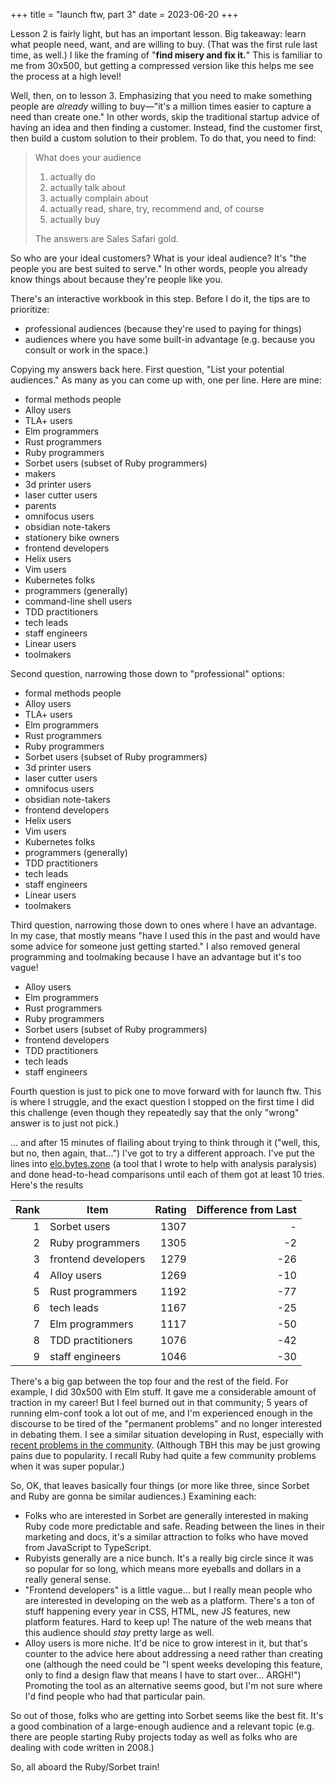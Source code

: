 +++
title = "launch ftw, part 3"
date = 2023-06-20
+++

Lesson 2 is fairly light, but has an important lesson. Big takeaway: learn what people need, want, and are willing to buy. (That was the first rule last time, as well.) I like the framing of "**find misery and fix it.**" This is familiar to me from 30x500, but getting a compressed version like this helps me see the process at a high level!

Well, then, on to lesson 3. Emphasizing that you need to make something people are _already_ willing to buy—"it's a million times easier to capture a need than create one." In other words, skip the traditional startup advice of having an idea and then finding a customer. Instead, find the customer first, then build a custom solution to their problem. To do that, you need to find:

> What does your audience
>
> 1. actually do
> 2. actually talk about
> 3. actually complain about
> 4. actually read, share, try, recommend and, of course
> 5. actually buy
>
> The answers are Sales Safari gold.

So who are your ideal customers? What is your ideal audience? It's "the people you are best suited to serve." In other words, people you already know things about because they're people like you.

There's an interactive workbook in this step. Before I do it, the tips are to prioritize:

- professional audiences (because they're used to paying for things)
- audiences where you have some built-in advantage (e.g. because you consult or work in the space.)

Copying my answers back here. First question, "List your potential audiences." As many as you can come up with, one per line. Here are mine:

- formal methods people
- Alloy users
- TLA+ users
- Elm programmers
- Rust programmers
- Ruby programmers
- Sorbet users (subset of Ruby programmers)
- makers
- 3d printer users
- laser cutter users
- parents
- omnifocus users
- obsidian note-takers
- stationery bike owners
- frontend developers
- Helix users
- Vim users
- Kubernetes folks
- programmers (generally)
- command-line shell users
- TDD practitioners
- tech leads
- staff engineers
- Linear users
- toolmakers

Second question, narrowing those down to "professional" options:

- formal methods people
- Alloy users
- TLA+ users
- Elm programmers
- Rust programmers
- Ruby programmers
- Sorbet users (subset of Ruby programmers)
- 3d printer users
- laser cutter users
- omnifocus users
- obsidian note-takers
- frontend developers
- Helix users
- Vim users
- Kubernetes folks
- programmers (generally)
- TDD practitioners
- tech leads
- staff engineers
- Linear users
- toolmakers

Third question, narrowing those down to ones where I have an advantage. In my case, that mostly means "have I used this in the past and would have some advice for someone just getting started." I also removed general programming and toolmaking because I have an advantage but it's too vague!

- Alloy users
- Elm programmers
- Rust programmers
- Ruby programmers
- Sorbet users (subset of Ruby programmers)
- frontend developers
- TDD practitioners
- tech leads
- staff engineers

Fourth question is just to pick one to move forward with for launch ftw. This is where I struggle, and the exact question I stopped on the first time I did this challenge (even though they repeatedly say that the only "wrong" answer is to just not pick.)

… and after 15 minutes of flailing about trying to think through it ("well, this, but no, then again, that…") I've got to try a different approach. I've put the lines into [elo.bytes.zone](https://elo.bytes.zone) (a tool that I wrote to help with analysis paralysis) and done head-to-head comparisons until each of them got at least 10 tries. Here's the results

| Rank | Item                | Rating | Difference from Last |
| ---: | ------------------- | -----: | -------------------: |
|    1 | Sorbet users        |   1307 |                    - |
|    2 | Ruby programmers    |   1305 |                   -2 |
|    3 | frontend developers |   1279 |                  -26 |
|    4 | Alloy users         |   1269 |                  -10 |
|    5 | Rust programmers    |   1192 |                  -77 |
|    6 | tech leads          |   1167 |                  -25 |
|    7 | Elm programmers     |   1117 |                  -50 |
|    8 | TDD practitioners   |   1076 |                  -42 |
|    9 | staff engineers     |   1046 |                  -30 |

There's a big gap between the top four and the rest of the field. For example, I did 30x500 with Elm stuff. It gave me a considerable amount of traction in my career! But I feel burned out in that community; 5 years of running elm-conf took a lot out of me, and I'm experienced enough in the discourse to be tired of the "permanent problems" and no longer interested in debating them. I see a similar situation developing in Rust, especially with [recent problems in the community](https://www.jntrnr.com/why-i-left-rust/). (Although TBH this may be just growing pains due to popularity. I recall Ruby had quite a few community problems when it was super popular.)

So, OK, that leaves basically four things (or more like three, since Sorbet and Ruby are gonna be similar audiences.) Examining each:

- Folks who are interested in Sorbet are generally interested in making Ruby code more predictable and safe. Reading between the lines in their marketing and docs, it's a similar attraction to folks who have moved from JavaScript to TypeScript.
- Rubyists generally are a nice bunch. It's a really big circle since it was so popular for so long, which means more eyeballs and dollars in a really general sense.
- "Frontend developers" is a little vague… but I really mean people who are interested in developing on the web as a platform. There's a ton of stuff happening every year in CSS, HTML, new JS features, new platform features. Hard to keep up! The nature of the web means that this audience should _stay_ pretty large as well.
- Alloy users is more niche. It'd be nice to grow interest in it, but that's counter to the advice here about addressing a need rather than creating one (although the need could be "I spent weeks developing this feature, only to find a design flaw that means I have to start over… ARGH!") Promoting the tool as an alternative seems good, but I'm not sure where I'd find people who had that particular pain.

So out of those, folks who are getting into Sorbet seems like the best fit. It's a good combination of a large-enough audience and a relevant topic (e.g. there are people starting Ruby projects today as well as folks who are dealing with code written in 2008.)

So, all aboard the Ruby/Sorbet train!
